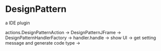 # DesignPattern
a IDE plugin

actions.DesignPatternAction
-> DesignPatternJFrame
-> DesignPatternHandlerFactory
-> handler.handle
-> show UI
-> get setting message and generate code type
->
